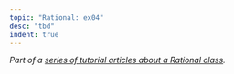 ```yaml
---
topic: "Rational: ex04"
desc: "tbd"
indent: true
---
```


<em>Part of a [series of tutorial articles about a Rational class](/tutorials/rational/).</em>

